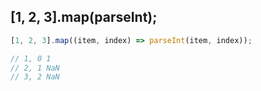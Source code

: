 <!--
 * @Author: your name
 * @Date: 2022-03-28 22:54:57
 * @LastEditTime: 2022-03-29 00:22:57
 * @LastEditors: Please set LastEditors
 * @Description: 打开koroFileHeader查看配置 进行设置: https://github.com/OBKoro1/koro1FileHeader/wiki/%E9%85%8D%E7%BD%AE
 * @FilePath: \vue-note\docs\guide\question.md
-->
## [1, 2, 3].map(parseInt);

``` js
[1, 2, 3].map((item, index) => parseInt(item, index));

// 1, 0 1
// 2, 1 NaN
// 3, 2 NaN
```

## 
